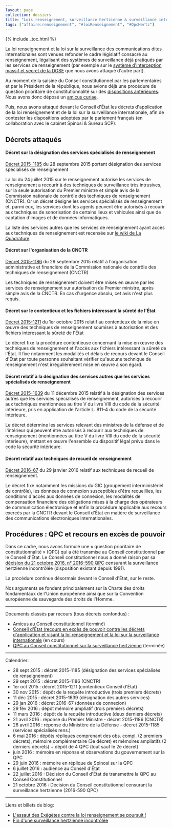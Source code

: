 ```yaml
---
layout: page
collection: dossiers
title: "Lois renseignement, surveillance hertzienne & surveillance internationale"
tags: ["affaire:renseignement", "#loiRenseignement", "#QpcHertz"]
---
```


{% include _toc.html %}

La loi renseignement et la loi sur la surveillance des communications dites internationales sont venues refonder le cadre législatif consacré au renseignement, légalisant des systèmes de surveillance déjà pratiqués par les services de renseignement (par exemple sur le [système d'interception massif et secret de la DGSE][secretdgse] que nous avons attaqué d'autre part).

[secretdgse]: /dossiers/secretdgse.html

Au moment de la saisine du Conseil constitutionnel par les parlementaires et par le Président de la république, nous avions déjà une procédure de question prioritaire de constitutionnalité sur des [dispositions antérieures][decretlpm]. Nous avons donc déposé un [amicus curiae][amicusrenseignement].

Puis, nous avons attaqué devant le Conseil d'État les décrets d'application de la loi renseignement et de la loi sur la surveillance internationale, afin de contester les dispositions adoptées par le parlement français (en collaboration avec le cabinet Spinosi & Sureau SCP).

## Décrets attaqués

#### Décret sur la désignation des services spécialisés de renseignement

[Décret 2015-1185](http://www.legifrance.gouv.fr/affichTexte.do?cidTexte=JORFTEXT000031239603&dateTexte=&categorieLien=id) du 28 septembre 2015 portant désignation des services spécialisés de renseignement

La loi du 24 juillet 2015 sur le renseignement autorise les services de renseignement a recourir à des techniques de surveillance très intrusives, sur la seule autorisation du Premier ministre et simple avis de la Commission nationale de contrôle des techniques de renseignement (CNCTR). Or un décret désigne les services spécialisés de renseignement et, parmi eux, les services dont les agents peuvent être autorisés à recourir aux techniques de sonorisation de certains lieux et véhicules ainsi que de captation d'images et de données informatiques. 

La liste des services autres que les services de renseignement ayant
accès aux techniques de renseignement est recensée sur [le wiki de La Quadrature](https://wiki.laquadrature.net/Acces_aux_donnees_de_renseignement).

#### Décret sur l'organisation de la CNCTR

[Décret 2015-1186](http://www.legifrance.gouv.fr/affichTexte.do?cidTexte=JORFTEXT000031249331&dateTexte=&categorieLien=id) du 29 septembre 2015 relatif à l'organisation administrative et financière de la Commission nationale de contrôle des techniques de renseignement (CNCTR)

Les techniques de renseignement doivent être mises en œuvre par les services de renseignement sur autorisation du Premier ministre, après simple avis de la CNCTR. En cas d'urgence absolu, cet avis n'est plus requis. 


#### Décret sur le contentieux et les fichiers intéressant la sûreté de l'État

[Décret 2015-1211](http://www.legifrance.gouv.fr/eli/decret/2015/10/1/JUSC1520448D/jo) du 1er octobre 2015 relatif au contentieux de la mise en œuvre des techniques de renseignement soumises à autorisation et des fichiers intéressant la sûreté de l'État

Le décret fixe la procédure contentieuse concernant la mise en œuvre des techniques de renseignement et l'accès aux fichiers intéressant la sûreté de l'État. Il fixe notamment les modalités et délais de recours devant le Conseil d'État par toute personne souhaitant vérifier qu'aucune technique de renseignement n'est irrégulièrement mise en œuvre à son égard. 


#### Décret relatif à la désignation des services autres que les services spécialisés de renseignement

[Décret 2015-1639](https://www.legifrance.gouv.fr/affichTexte.do?cidTexte=JORFTEXT000031601177)
du 11 décembre 2015 relatif à la désignation des services autres que les services spécialisés de renseignement, autorisés à recourir aux techniques mentionnées au titre V du livre VIII du code de la sécurité intérieure, pris en application de l'article L. 811-4 du code de la sécurité intérieure. 

Le décret détermine les services relevant des ministres de la défense et de l'intérieur qui peuvent être autorisés à recourir aux techniques de renseignement (mentionnées au titre V du livre VIII du code de la sécurité intérieure), mettant en œuvre l'ensemble du dispositif légal prévu dans le code la sécurité intérieure.

#### Décret relatif aux techniques de recueil de renseignement

[Décret 2016-67](https://www.legifrance.gouv.fr/affichTexte.do?cidTexte=JORFTEXT000031940885&categorieLien=id)
du 29 janvier 2016 relatif aux techniques de recueil de renseignement. 

Le décret fixe notamment les missions du GIC (groupement interministériel de contrôle), les données de connexion susceptibles d'être recueillies, les conditions d'accès aux données de connexion, les modalités de compensation financière des obligations mises à la charge des opérateurs de communication électronique et enfin la procédure applicable aux recours exercés par la CNCTR devant le Conseil d'État en matière de surveillance des communications électroniques internationales. 

[decretlpm]: /dossiers/lpm.html


## Procédures : QPC et recours en excès de pouvoir

Dans ce cadre, nous avons formulé une « question prioritaire de constitutionnalité » (QPC) qui a été transmise au Conseil constitutionnel par le Conseil d'État. Le Conseil constitutionnel nous a donné raison par sa [décision du 21 octobre 2016, n° 2016-590 QPC](http://www.conseil-constitutionnel.fr/conseil-constitutionnel/francais/les-decisions/acces-par-date/decisions-depuis-1959/2016/2016-590-qpc/decision-n-2016-590-qpc-du-21-octobre-2016.148047.html) censurant la surveillance hertzienne incontrôlée (disposition existant depuis 1991).

La procédure continue désormais devant le Conseil d'État, sur le reste.

Nos arguments se fondent principalement sur la Charte des droits fondamentaux de l'Union européenne ainsi que sur la Convention européenne de sauvegarde des droits de l'Homme.


------

Documents classés par recours (tous décrets confondus) :

 - [Amicus au Conseil constitutionnel][amicusrenseignement] (terminé)
 - [Conseil d'État (recours en excès de pouvoir contre les décrets d'application et visant la loi renseignement et la loi sur la surveillance internationale][renseignementCEtat] (en cours)
 - [QPC au Conseil constitutionnel sur la surveillance hertzienne][renseignementCConst] (terminée)



[abrogationretentiondemande]: /recours/abrogationretention/demande/
[abrogationretentionCEtat]: /recours/abrogationretention/CEtat/
[amicusrenseignement]: /recours/amicusrenseignement/
[filtragecazeneuveCEtat]: /recours/filtragecazeneuve/CEtat/
[filtragecazeneuveCnil]: /recours/filtragecazeneuve/Cnil/
[filtragecazeneuveOclctic]: /recours/filtragecazeneuve/Oclctic/
[lpmCEtat]: /recours/lpm/CEtat/
[lpmCConst]: /recours/lpm/CConst/
[renseignementCEtat]: /recours/renseignement/CEtat/
[renseignementCConst]: /recours/renseignement/CConst/
[secretdgseCEtat]: /recours/secretdgse/CEtat/
[verificationcnctrCnctr]: /recours/verificationcnctr/Cnctr/
[verificationcnctrCEtat]: /recours/verificationcnctr/CEtat/

-----

Calendrier:

 -  28 sept 2015 : décret 2015-1185 (désignation des services spécialisés de renseignement)
 -  29 sept 2015 : décret 2015-1186 (CNCTR)
 -  1er oct 2015 : décret 2015-1211 (contentieux Conseil d'État)
 -  30 nov 2015 : dépôt de la requête introductive (trois premiers décrets)
 -  11 déc 2015 : décret 2015-1639 (désignation des autres services)
 -  29 jan 2016 : décret 2016-67 (données de connexion)
 -  29 fév 2016 : dépôt mémoire ampliatif (trois premiers décrets)
 -  11 mars 2016 : dépôt de la requête introductive (deux derniers décrets)
 -  21 avril 2016 : réponse du Premier Ministre - décret 2015-1186 (CNCTR)
 -  26 avril 2016 : réponse du Ministère de la Défense - décret 2015-1185 (services spécialisés rens.)
 -  6 mai 2016 : dépôts répliques comprenant des obs. compl. (2 premiers décrets), mémoire complémentaire (3e décret) et mémoires ampliatifs (2 derniers décrets) + dépôt de 4 QPC (tout sauf le 2e décret)
 -  juin 2016 : mémoire en réponse et observations du gouvernement sur la QPC
 -  29 juin 2016 : mémoire en réplique de Spinosi sur la QPC
 -  6 juillet 2016 : audience au Conseil d'État
 -  22 juillet 2016 : Décision du Conseil d'État de transmettre la QPC au Conseil Constitutionnel
 -  21 octobre 2016 : Décision du Conseil constitutionnel censurant la surveillance hertzienne (2016-590 QPC)



-----

Liens et billets de blog:

 - [L'assaut des Exégètes contre la loi renseignement se poursuit !](/renseignement-offensive-conseil-detat-et-qpc/)
 - [Fin d'une surveillance hertzienne incontrôlée](/censure-surveillance-hertzienne-incontrolee/)